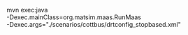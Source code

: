 mvn exec:java \
  -Dexec.mainClass=org.matsim.maas.RunMaas \
  -Dexec.args="./scenarios/cottbus/drtconfig_stopbased.xml"